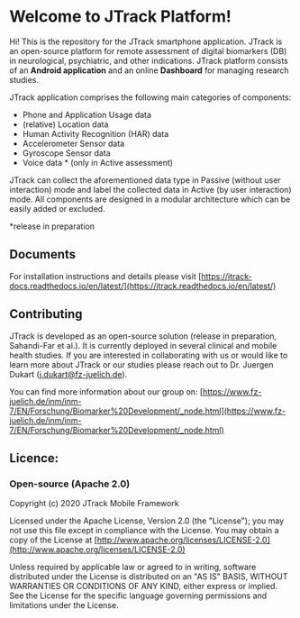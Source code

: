 ﻿# Welcome to JTrack Platform!



Hi! This is the repository for the JTrack smartphone application. JTrack is an open-source platform for remote assessment of digital biomarkers (DB) in neurological, psychiatric, and other indications. JTrack platform consists of an **Android application** and an online **Dashboard** for managing research studies.

JTrack application comprises the following main categories of components:

- Phone and Application Usage data
- (relative) Location data
- Human Activity Recognition (HAR) data 
-  Accelerometer Sensor data
- Gyroscope Sensor data
- Voice data * (only in Active assessment)  

JTrack can collect the aforementioned data type in Passive (without user interaction) mode and label the collected data in Active (by user interaction) mode. All components are designed in a modular architecture which can be easily added or excluded.

*release in preparation



## Documents

For installation instructions and details please visit [https://jtrack-docs.readthedocs.io/en/latest/](https://jtrack.readthedocs.io/en/latest/)

## Contributing 
JTrack is developed as an open-source solution (release in preparation, Sahandi-Far et al.). It is currently deployed in several clinical and mobile health studies. If you are interested in collaborating with us or would like to learn more about JTrack or our studies please reach out to Dr. Juergen Dukart (j.dukart@fz-juelich.de).

You can find more information about our group on:  [https://www.fz-juelich.de/inm/inm-7/EN/Forschung/Biomarker%20Development/_node.html](https://www.fz-juelich.de/inm/inm-7/EN/Forschung/Biomarker%20Development/_node.html)


## Licence:

### Open-source (Apache 2.0)

Copyright (c) 2020 JTrack Mobile Framework  

Licensed under the Apache License, Version 2.0 (the "License"); you may not use this file except in compliance with the License. You may obtain a copy of the License at  [http://www.apache.org/licenses/LICENSE-2.0](http://www.apache.org/licenses/LICENSE-2.0)

Unless required by applicable law or agreed to in writing, software distributed under the License is distributed on an "AS IS" BASIS, WITHOUT WARRANTIES OR CONDITIONS OF ANY KIND, either express or implied. See the License for the specific language governing permissions and limitations under the License.
